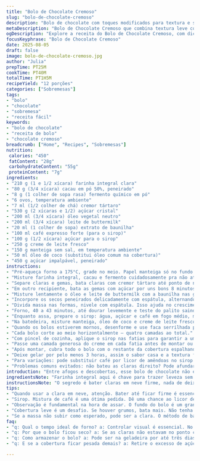 ```yaml
---
title: "Bolo de Chocolate Cremoso"
slug: "bolo-de-chocolate-cremoso"
description: "Bolo de chocolate com toques modificados para textura e sabor únicos. Uso farinha integral clara e cacau 50% para profundidade, troco manteiga por creme de leite fresco, e adiciono café expresso no sirop para realçar o amargor do cacau. Textura aerada pela clara em neve e cobertura cremosa com toque de óleo de coco para brilho sensorial. Cozimento e montagem ajustados, passo a passo reordenado para melhor praticidade. Resultado: bolo molhadinho, cobertura sedosa, e aroma envolvente. Técnicas comentadas para evitar erros comuns como ressecamento e cobertura pesada."
metaDescription: "Bolo de Chocolate Cremoso que combina textura leve com sabor intenso. Descubra os segredos dessa receita deliciosa."
ogDescription: "Explore a receita do Bolo de Chocolate Cremoso, com dicas para garantir um resultado perfeito e sabor inigualável."
focusKeyphrase: "Bolo de Chocolate Cremoso"
date: 2025-08-05
draft: false
image: bolo-de-chocolate-cremoso.jpg
author: "Julia"
prepTime: PT25M
cookTime: PT40M
totalTime: PT1H5M
recipeYield: "12 porções"
categories: ["Sobremesas"]
tags:
- "bolo"
- "chocolate"
- "sobremesa"
- "receita fácil"
keywords:
- "bolo de chocolate"
- "receita de bolo"
- "chocolate cremoso"
breadcrumb: ["Home", "Recipes", "Sobremesas"]
nutrition: 
 calories: "450"
 fatContent: "28g"
 carbohydrateContent: "55g"
 proteinContent: "7g"
ingredients:
- "210 g (1 e 1/2 xícara) farinha integral clara"
- "80 g (3/4 xícara) cacau em pó 50%, peneirado"
- "8 g (1 colher de sopa rasa) fermento químico em pó"
- "6 ovos, temperatura ambiente"
- "7 ml (1/2 colher de chá) cremor tártaro"
- "530 g (2 xícaras e 1/2) açúcar cristal"
- "200 ml (3/4 xícara) óleo vegetal neutro"
- "200 ml (3/4 xícara) leite de buttermilk"
- "20 ml (1 colher de sopa) extrato de baunilha"
- "100 ml café expresso forte (para o sirop)"
- "100 g (1/2 xícara) açúcar para o sirop"
- "250 g creme de leite fresco"
- "150 g manteiga sem sal, em temperatura ambiente"
- "50 ml óleo de coco (substitui óleo comum na cobertura)"
- "450 g açúcar impalpável, peneirado"
instructions:
- "Pré-aqueça forno a 175°C, grade no meio. Papel manteiga só no fundo das duas formas de 20 cm, unte laterais e polvilhe farinha clara para não grudar."
- "Misture farinha integral, cacau e fermento cuidadosamente pra não ativar fermento prematuramente. Reserve."
- "Separe claras e gemas, bata claras com cremor tártaro até ponto de neve firme, cuidado pra não passar pois pode endurecer e virar merengue seco."
- "Em outro recipiente, bata as gemas com açúcar por uns bons 8 minutos no batedor elétrico até clarear e crescer volume — isso é o segredo da leveza sem fermento extra."
- "Misture lentamente o óleo e leite de buttermilk com a baunilha nas gemas batidas, em velocidade baixa. Aqui é para incorporar sem perder o ar."
- "Incorpore os secos peneirados delicadamente com espátula, alternando com as claras em neve, mexendo de baixo para cima pra não perder leveza nem criar bolhas."
- "Divida massa nas formas, nivele com espátula. Isso ajuda no crescimento parelho e evita que o centro fique cru."
- "Forno, 40 a 43 minutos, até dourar levemente e teste do palito saindo quase limpo, com algumas migalhas úmidas. Fique de olho, forno varia. Não deixe secar demais."
- "Enquanto assa, prepare o sirop: água, açúcar e café em fogo médio, mexa até dissolver açúcar. Ferva por 3-4 minutos para caramelizar ligeiramente, retire e deixe esfriar um pouco."
- "Na batedeira, misture manteiga, óleo de coco e creme de leite fresco até ficar cremoso e com cor clarinha. Vá adicionando o açúcar impalpável aos poucos, batendo até conseguir consistência de cobertura que não escorra."
- "Quando os bolos estiverem mornos, desenforme e use faca serrilhada para tirar o topo arredondado, isso evita que escorregue."
- "Cada bolo corte ao meio horizontalmente — quatro camadas ao total."
- "Com pincel de cozinha, aplique o sirop nas fatias para garantir a umidade e evitar ressecamento."
- "Passe uma camada generosa do creme em cada fatia antes de montar ou empilhar."
- "Após montar, cubra todo o bolo com o restante da cobertura espalhando com espátula para deixar uniforme e ainda com aparência artesanal, sem ser lisinho demais."
- "Deixe gelar por pelo menos 3 horas, assim o sabor casa e a textura firma para cortar limpo."
- "Para variações: pode substituir café por licor de amêndoas no sirop e trocar óleo vegetal do bolo por azeite de oliva suave para um toque diferente."
- "Problemas comuns evitados: não bateu as claras direito? Pode afundar o bolo. Cobertura pesada? Tire excesso de açúcar na mistura. Gasto de tempo extra no forno? Controle visual e palito é rei."
introduction: "Entre afogos e descobertas, esse bolo de chocolate não é para iniciantes nem para apressados. Já perdi horas tentando deixar a massa leve sem abrir mão da umidade, especialmente no calor do Brasil. A aposta no cacau ao invés do chocolate industrializado deu um sabor mais profundo, com aroma que se espalha pela cozinha e te chama a atenção. O toque do café no sirop foi um achado, equilibrando o doce e evitando monotonia. A cobertura com creme e óleo de coco foi inspirada nas texturas das confeitarias artesanais de São Paulo, macia mas não pesada, brilhosa na medida. Dá trabalho? Sim, mas quem gosta entende que é investimento em sabor e textura, além daquele visual clássico com pegada moderna. Minha dica: tempo de forno nem sempre bate com o relógio, aprenda a observar, testar e ajustar."
ingredientsNote: "Farinha integral aqui é chave para trazer leveza sem deixar o bolo pesado. Mas se quiser mais neutro, farinha de trigo comum pode substituir fácil. O cacau 50% tem um sabor menos amargo que o tradicional 100%, o que agrada na versão mais jovem. Cremor tártaro ajuda a firmar clara e dar volume, uma substituição do vinagre branco se faltar. Leite buttermilk pode ser feito em casa misturando leite integral e uma colher de limão ou vinagre, dá acidez e ajuda a crescer. Trocar o óleo vegetal pode alterar textura e sabor, cuidado para não usar azeite extra virgem direto — pode amargar. Café no sirop traz um upgrade de sabor, mas pode usar suco de laranja concentrado para outra proposta aromática. Cobertura com manteiga, creme e óleo de coco une ponto de fusão perfeito: não fica dura como só manteiga, nem líquida demais."
instructionsNote: "O segredo é bater claras em neve firme, nada de deixar mole para ganhar rapidez, senão o bolo desaba. Intercalar ingredientes secos e líquidos evita misturar demais e perder aeramento. Pincelar o sirop é mais eficiente do que molhar o bolo na tigela; evita bagunça e resguarda estrutura. Na hora de assar, observe o fundo do bolo também, com gesto rápido vejo se está dourando. Esfriar na grade garante que o bolo não murche ou fique úmido demais embaixo. Cortar o topo do bolo deixam a montagem mais estável, além de melhor visual. Na cobertura, usar batedeira com paciência é fundamental para evitar grumos; adicione o açúcar aos poucos. No frio, o óleo de coco ajuda a manter cremosidade, no calor faz aumentar brilho, perfeito para clima tropical. Sempre teste palito antes de tirar do forno, asse mais se necessário sem medo."
tips:
- "Quando usar a clara em neve, atenção. Bater até ficar firme é essencial. Se passar do ponto, desanda tudo. O ideal é que não fique mole. Misturar ingredientes secos e líquidos devagar. Assim, o ar se mantém na massa. Não ache que vai ser rápido. Paciência é a chave."
- "Sirop. Mistura de café é uma ótima pedida. Dê uma chance ao licor de amêndoas também. Exito garantido com esse toque. Além do mais, use suco de laranja concentrado para outra proposta. Nunca subestime o poder de mudança nos sabor. Teste."
- "Observação é fundamental na hora de assar. O fundo do bolo é um grande indicador. Cor dourada é sinal de que pode estar pronto. Palito sempre é rei. Se sair com algumas migalhas, é hora de tirar do forno. Não espere demais, senão resseca."
- "Cobertura leve é um desafio. Se houver grumos, bata mais. Não tenha pressa. Adicione o açúcar aos poucos sempre, senão a consistência fica comprometida. E o tempo de batida varia. Em ambiente quente, o óleo de coco aumenta o brilho, mas fique atento ao calor."
- "Se a massa não subir como esperado, pode ser a clara. O método de bater tem que ser perfeito, então não deixe mole. Em caso de ressecamento, uma calda quente pode salvar o dia. Sirva em temperatura adequada. Cobertura pode ser um suporte. Variedade é boa."
faq:
- "q: Qual o tempo ideal de forno? a: Controlar visual é essencial. No meu caso, assar por aproximadamente 40 a 43 minutos. Olhar sempre, tirar com palito é um bom teste."
- "q: Por que o bolo ficou seco? a: Se as claras não estavam no ponto certo, isso pode acontecer. Outra razão pode ser o tempo excessivo no forno. Sempre verifique o fundo."
- "q: Como armazenar o bolo? a: Pode ser na geladeira por até três dias. Um recipiente fechado ajuda. Ou envolva com filme plástico. Não esqueça que também pode ser congelado."
- "q: E se a cobertura ficar pesada demais? a: Retire o excesso de açúcar antes de bater tudo. Alternativas são válidas, como usar um pouco de leite. Adicionando aos poucos, é possível acertar."

---
```

